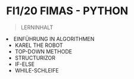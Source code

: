 # FI1/20 FIMAS - PYTHON

> LERNINHALT

 <li>EINFÜHRUNG IN ALGORITHMEN
    <ul>
      <li>KAREL THE ROBOT</li>
      <li>TOP-DOWN METHODE</li>
      <li>STRUCTURIZOR</li>
      <li>IF-ELSE</li>
      <li>WHILE-SCHLEIFE</li>
    </ul>
  </li>
